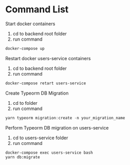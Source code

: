 # Command List

Start docker containers
1. cd to backend root folder
2. run command 
```bash 
docker-compose up
```

Restart docker users-service containers
1. cd to backend root folder
2. run command
```bash
docker-compose retart users-service
```

Create Typeorm DB Migration
1. cd to folder
2. run command 
```javascript 
yarn typeorm migration:create -n your_migration_name
```

Perform Typeorm DB migration on users-service
1. cd to users-service folder
2. run command
```bash
docker-compose exec users-service bash
yarn db:migrate
```